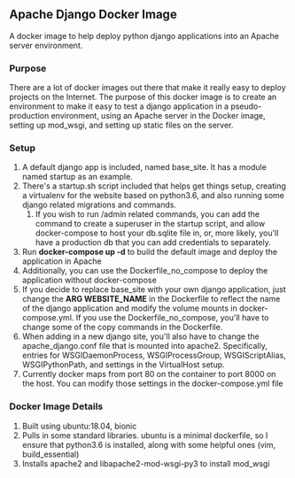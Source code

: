 ## Apache Django Docker Image
A docker image to help deploy python django applications into an Apache server environment.

### Purpose
There are a lot of docker images out there that make it really easy to deploy projects on the Internet.
The purpose of this docker image is to create an environment to make it easy to test a django 
application in a pseudo-production environment, using an Apache server in the Docker image, setting up
mod_wsgi, and setting up static files on the server.

### Setup
1. A default django app is included, named base_site. It has a module named startup as an example.
2. There's a startup.sh script included that helps get things setup, creating a virtualenv for the website
based on python3.6, and also running some django related migrations and commands. 
    1. If you wish to run /admin related commands, you can add the command to create a superuser in the startup script, and allow
    docker-compose to host your db.sqlite file in, or, more likely, you'll have a production db that you can add credentials
    to separately.
3. Run **docker-compose up -d** to build the default image and deploy the application in Apache
4. Additionally, you can use the Dockerfile_no_compose to deploy the application without docker-compose
5. If you decide to replace base_site with your own django application, just change the **ARG WEBSITE_NAME** in the Dockerfile
 to reflect the name of the django application and modify the volume mounts in docker-compose.yml. If you use the Dockerfile_no_compose, you'll have to change some of the copy commands in the Dockerfile.
6. When adding in a new django site, you'll also have to change the apache_django.conf file that is mounted
into apache2. Specifically, entries for WSGIDaemonProcess, WSGIProcessGroup, WSGIScriptAlias, WSGIPythonPath,
and settings in the VirtualHost setup.
7. Currently docker maps from port 80 on the container to port 8000 on the host. You can modify those settings in 
the docker-compose.yml file

### Docker Image Details
1. Built using ubuntu:18.04, bionic
2. Pulls in some standard libraries. ubuntu is a minimal dockerfile, so I ensure that python3.6 is installed,
along with some helpful ones (vim, build_essential) 
3. Installs apache2 and libapache2-mod-wsgi-py3 to install mod_wsgi
 

